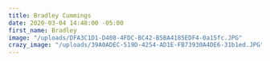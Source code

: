 ```yaml
---
title: Bradley Cummings
date: 2020-03-04 14:48:00 -05:00
first_name: Bradley
image: "/uploads/DFA3C1D1-D408-4FDC-BC42-B5BA4185EDF4-0a15fc.JPG"
crazy_image: "/uploads/39A0ADEC-519D-4254-AD1E-FB73930A4DE6-31b1ed.JPG"
---
```


